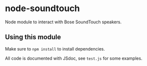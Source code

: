 # node-soundtouch

Node module to interact with Bose SoundTouch speakers.

## Using this module

Make sure to `npm install` to install dependencies.

All code is documented with JSdoc, see `test.js` for some examples.
